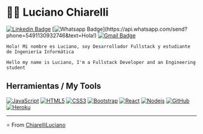 # :man_technologist: Luciano Chiarelli

[![Linkedin Badge](https://img.shields.io/badge/-LinkedIn-blue?style=flat-square&logo=Linkedin&logoColor=white&link=https://www.linkedin.com/in/luciano-chiarelli-b6aa8bb8/)](https://www.linkedin.com/in/luciano-chiarelli-b6aa8bb8/)
[![Whatsapp Badge](https://img.shields.io/badge/-Whatsapp-4CA143?style=flat-square&labelColor=4CA143&logo=whatsapp&logoColor=white&link=https://api.whatsapp.com/send?phone=5491130932746&text=Hola!)](https://api.whatsapp.com/send?phone=5491130932746&text=Hola!)
[![Gmail Badge](https://img.shields.io/badge/-Gmail-c14438?style=flat-square&logo=Gmail&logoColor=white&link=mailto:luciano.miguel.ch95@gmail.com)](mailto:luciano.miguel.ch95@gmail.com)

    Hola! Mi nombre es Luciano, soy Desarrollador Fullstack y estudiante de Ingeniería Informática
    
    Hello my name is Luciano, I'm a Fullstack Developer and an Engineering student

## Herramientas / My Tools

[![JavaScript](https://img.shields.io/badge/-JavaScript-black?style=flat-square&logo=javascript&link=https://github.com/ChiarelliLuciano/)](https://github.com/ChiarelliLuciano/)
[![HTML5](https://img.shields.io/badge/-HTML5-E34F26?style=flat-square&logo=html5&logoColor=white&link=https://github.com/ChiarelliLuciano/)](https://github.com/ChiarelliLuciano/)
[![CSS3](https://img.shields.io/badge/-CSS3-1572B6?style=flat-square&logo=css3&link=https://github.com/ChiarelliLuciano/)](https://github.com/ChiarelliLuciano/)
[![Bootstrap](https://img.shields.io/badge/-Bootstrap-563D7C?style=flat-square&logo=bootstrap&link=https://github.com/ChiarelliLuciano/)](https://github.com/ChiarelliLuciano/)
[![React](https://img.shields.io/badge/-React-black?style=flat-square&logo=react&link=https://github.com/ChiarelliLuciano/)](https://github.com/ChiarelliLuciano/)
[![Nodejs](https://img.shields.io/badge/-Nodejs-black?style=flat-square&logo=Node.js&link=https://github.com/ChiarelliLuciano/)](https://github.com/ChiarelliLuciano/)
[![GitHub](https://img.shields.io/badge/-GitHub-181717?style=flat-square&logo=github&link=https://github.com/ChiarelliLuciano/)](https://github.com/ChiarelliLuciano/)
[![Heroku](https://img.shields.io/badge/-Heroku-430098?style=flat-square&logo=heroku&link=https://github.com/ChiarelliLuciano/)](https://github.com/ChiarelliLuciano/)

---

⭐️ From [ChiarelliLuciano](https://github.com/ChiarelliLuciano)
